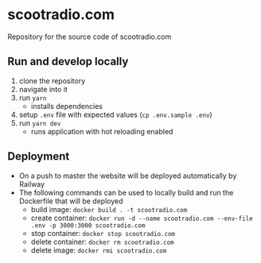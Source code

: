 # scootradio.com
Repository for the source code of scootradio.com

## Run and develop locally
1. clone the repository
2. navigate into it 
3. run `yarn`
    - installs dependencies
4. setup `.env` file with expected values (`cp .env.sample .env`)
5. run `yarn dev`
    - runs application with hot reloading enabled

## Deployment
- On a push to master the website will be deployed automatically by Railway
- The following commands can be used to locally build and run the Dockerfile that will be deployed
    - build image: `docker build . -t scootradio.com`
    - create container: `docker run -d --name scootradio.com --env-file .env -p 3000:3000 scootradio.com`
    - stop container: `docker stop scootradio.com`
    - delete container: `docker rm scootradio.com`
    - delete image: `docker rmi scootradio.com`
